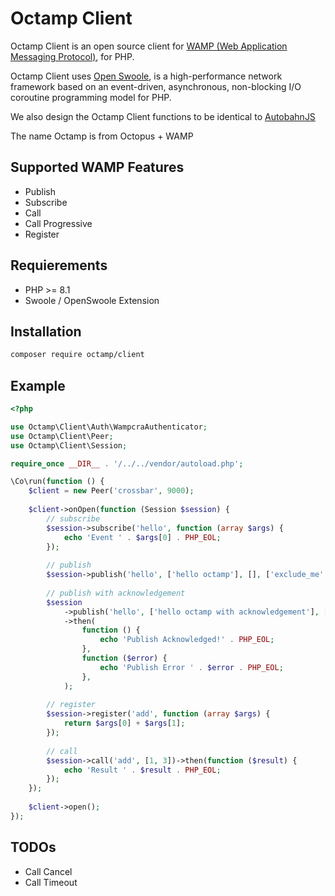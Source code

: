 # Octamp Client
Octamp Client is an open source client for [WAMP (Web Application Messaging Protocol)](https://wamp-proto.org/), for PHP.

Octamp Client uses [Open Swoole](https://openswoole.com/docs), is a high-performance network framework based on an event-driven, asynchronous, non-blocking I/O coroutine programming model for PHP.

We also design the Octamp Client functions to be identical to [AutobahnJS](https://github.com/crossbario/autobahn-js)

The name Octamp is from Octopus + WAMP

## Supported WAMP Features

- Publish
- Subscribe
- Call
- Call Progressive
- Register

## Requierements

- PHP >= 8.1
- Swoole / OpenSwoole Extension

## Installation

```sh
composer require octamp/client
```

## Example

```php
<?php

use Octamp\Client\Auth\WampcraAuthenticator;
use Octamp\Client\Peer;
use Octamp\Client\Session;

require_once __DIR__ . '/../../vendor/autoload.php';

\Co\run(function () {
    $client = new Peer('crossbar', 9000);
    
    $client->onOpen(function (Session $session) {
        // subscribe
        $session->subscribe('hello', function (array $args) {
            echo 'Event ' . $args[0] . PHP_EOL;
        });
    
        // publish
        $session->publish('hello', ['hello octamp'], [], ['exclude_me' => false]);
    
        // publish with acknowledgement
        $session
            ->publish('hello', ['hello octamp with acknowledgement'], [], ['acknowledge' => true, 'exclude_me' => false])
            ->then(
                function () {
                    echo 'Publish Acknowledged!' . PHP_EOL;
                },
                function ($error) {
                    echo 'Publish Error ' . $error . PHP_EOL;
                },
            );
    
        // register
        $session->register('add', function (array $args) {
            return $args[0] + $args[1];
        });
    
        // call
        $session->call('add', [1, 3])->then(function ($result) {
            echo 'Result ' . $result . PHP_EOL;
        });
    });
    
    $client->open();
});

```

## TODOs

- Call Cancel
- Call Timeout
